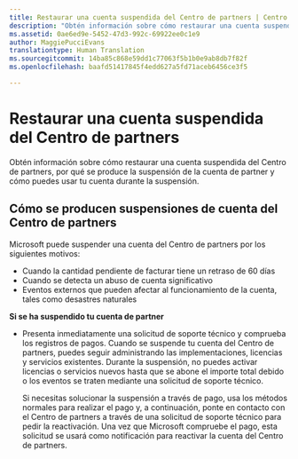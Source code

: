 ```yaml
---
title: Restaurar una cuenta suspendida del Centro de partners | Centro de partners
description: "Obtén información sobre cómo restaurar una cuenta suspendida del Centro de partners, por qué se produce la suspensión de la cuenta de partner y cómo puedes usar tu cuenta durante la suspensión."
ms.assetid: 0ae6ed9e-5452-47d3-992c-69922ee0c1e9
author: MaggiePucciEvans
translationtype: Human Translation
ms.sourcegitcommit: 14ba85c868e59dd1c77063f5b1b0e9ab8db7f82f
ms.openlocfilehash: baafd51417845f4edd627a5fd71aceb6456ce3f5

---
```


# Restaurar una cuenta suspendida del Centro de partners


Obtén información sobre cómo restaurar una cuenta suspendida del Centro de partners, por qué se produce la suspensión de la cuenta de partner y cómo puedes usar tu cuenta durante la suspensión.

## <a href="" id="suspendedpartnercenteraccounts"></a>Cómo se producen suspensiones de cuenta del Centro de partners


Microsoft puede suspender una cuenta del Centro de partners por los siguientes motivos:

-   Cuando la cantidad pendiente de facturar tiene un retraso de 60 días
-   Cuando se detecta un abuso de cuenta significativo
-   Eventos externos que pueden afectar al funcionamiento de la cuenta, tales como desastres naturales

**Si se ha suspendido tu cuenta de partner**

-   Presenta inmediatamente una solicitud de soporte técnico y comprueba los registros de pagos. Cuando se suspende tu cuenta del Centro de partners, puedes seguir administrando las implementaciones, licencias y servicios existentes. Durante la suspensión, no puedes activar licencias o servicios nuevos hasta que se abone el importe total debido o los eventos se traten mediante una solicitud de soporte técnico.

    Si necesitas solucionar la suspensión a través de pago, usa los métodos normales para realizar el pago y, a continuación, ponte en contacto con el Centro de partners a través de una solicitud de soporte técnico para pedir la reactivación. Una vez que Microsoft compruebe el pago, esta solicitud se usará como notificación para reactivar la cuenta del Centro de partners.

 

 






<!--HONumber=Nov16_HO4-->


